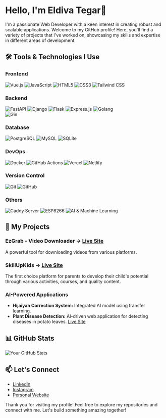 # Hello, I'm Eldiva Tegar👋

I'm a passionate Web Developer with a keen interest in creating robust and scalable applications. Welcome to my GitHub profile! Here, you'll find a variety of projects that I've worked on, showcasing my skills and expertise in different areas of development.

## 🛠️ Tools & Technologies I Use

### **Frontend**
![Vue.js](https://img.shields.io/badge/Vue.js-%234FC08D.svg?style=for-the-badge&logo=vue.js&logoColor=white)
![JavaScript](https://img.shields.io/badge/JavaScript-%23F7DF1E.svg?style=for-the-badge&logo=javascript&logoColor=black)
![HTML5](https://img.shields.io/badge/HTML5-%23E34F26.svg?style=for-the-badge&logo=html5&logoColor=white)
![CSS3](https://img.shields.io/badge/CSS3-%231572B6.svg?style=for-the-badge&logo=css3&logoColor=white)
![Tailwind CSS](https://img.shields.io/badge/Tailwind%20CSS-%2338B2AC.svg?style=for-the-badge&logo=tailwind-css&logoColor=white)

### **Backend**
![FastAPI](https://img.shields.io/badge/FastAPI-%2300C7B7.svg?style=for-the-badge&logo=fastapi&logoColor=white)
![Django](https://img.shields.io/badge/Django-%23092E20.svg?style=for-the-badge&logo=django&logoColor=white)
![Flask](https://img.shields.io/badge/Flask-%23000000.svg?style=for-the-badge&logo=flask&logoColor=white)
![Express.js](https://img.shields.io/badge/Express.js-%23404d59.svg?style=for-the-badge&logo=express&logoColor=white)
![Golang](https://img.shields.io/badge/Go-%2300ADD8.svg?style=for-the-badge&logo=go&logoColor=white)  
![Gin](https://img.shields.io/badge/Gin-%23F8A435.svg?style=for-the-badge&logo=go&logoColor=white)

### **Database**
![PostgreSQL](https://img.shields.io/badge/PostgreSQL-%23336791.svg?style=for-the-badge&logo=postgresql&logoColor=white)
![MySQL](https://img.shields.io/badge/MySQL-%234479A1.svg?style=for-the-badge&logo=mysql&logoColor=white)
![SQLite](https://img.shields.io/badge/SQLite-%23003B57.svg?style=for-the-badge&logo=sqlite&logoColor=white)

### **DevOps**
![Docker](https://img.shields.io/badge/Docker-%232496ED.svg?style=for-the-badge&logo=docker&logoColor=white)
![GitHub Actions](https://img.shields.io/badge/GitHub%20Actions-%232671E5.svg?style=for-the-badge&logo=githubactions&logoColor=white)
![Vercel](https://img.shields.io/badge/Vercel-%23000000.svg?style=for-the-badge&logo=vercel&logoColor=white)
![Netlify](https://img.shields.io/badge/Netlify-%2300C7B7.svg?style=for-the-badge&logo=netlify&logoColor=white)

### **Version Control**
![Git](https://img.shields.io/badge/Git-%23F05033.svg?style=for-the-badge&logo=git&logoColor=white)
![GitHub](https://img.shields.io/badge/GitHub-%23181717.svg?style=for-the-badge&logo=github&logoColor=white)

### **Others**
![Caddy Server](https://img.shields.io/badge/Caddy-%230082C8.svg?style=for-the-badge&logo=caddy&logoColor=white)
![ESP8266](https://img.shields.io/badge/ESP8266-%234FC08D.svg?style=for-the-badge&logo=esp8266&logoColor=white)
![AI & Machine Learning](https://img.shields.io/badge/AI%20%26%20Machine%20Learning-%23FF6F00.svg?style=for-the-badge&logo=python&logoColor=white)


## 🚀 My Projects

### EzGrab - Video Downloader -> [Live Site](https://ezgrab.eldivategar.tech)
A powerful tool for downloading videos from various platforms.

### SkillUpKids -> [Live Site](https://skillupkids.id)
The first choice platform for parents to develop their child's potential through various activities, courses, and quality content.

### AI-Powered Applications
- **Hijaiyah Correction System:** Integrated AI model using transfer learning.
- **Plant Disease Detection:** AI-driven web application for detecting diseases in potato leaves. [Live Site](https://potadi.ai)

## 📊 GitHub Stats

![Your GitHub Stats](https://github-readme-stats.vercel.app/api?username=eldivategar&show_icons=true&theme=tokyonight)

## 📫 Let's Connect

- [LinkedIn](https://www.linkedin.com/in/eldivategar)
- [Instagram](https://instagram.com/eldivaa_)
- [Personal Website](https://www.eldivategar.tech)

Thank you for visiting my profile! Feel free to explore my repositories and connect with me. Let's build something amazing together!
